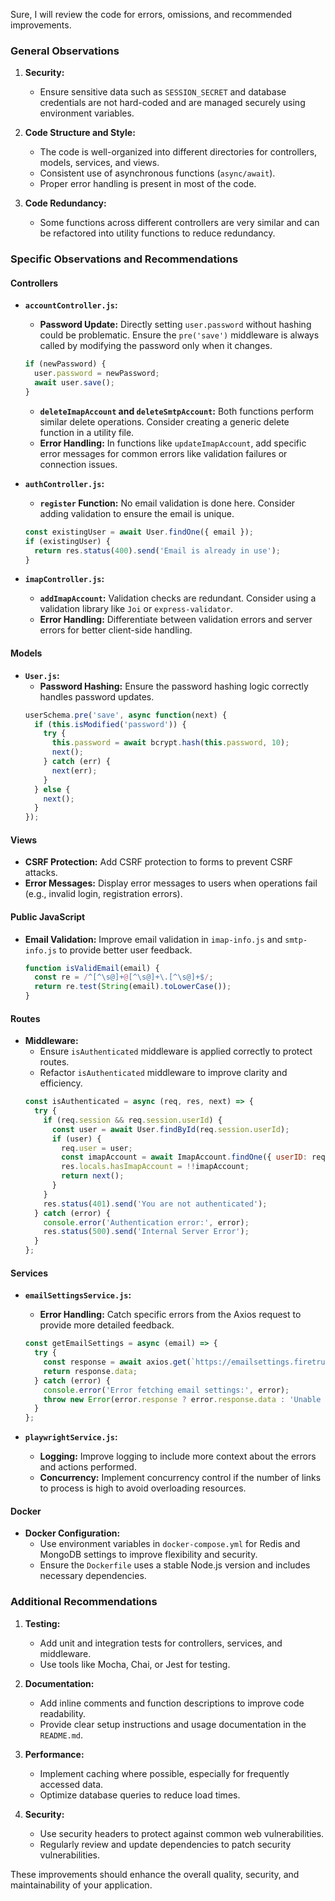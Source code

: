 Sure, I will review the code for errors, omissions, and recommended improvements.

### General Observations
1. **Security:**
   - Ensure sensitive data such as `SESSION_SECRET` and database credentials are not hard-coded and are managed securely using environment variables.

2. **Code Structure and Style:**
   - The code is well-organized into different directories for controllers, models, services, and views.
   - Consistent use of asynchronous functions (`async/await`).
   - Proper error handling is present in most of the code.

3. **Code Redundancy:**
   - Some functions across different controllers are very similar and can be refactored into utility functions to reduce redundancy.

### Specific Observations and Recommendations

#### Controllers
- **`accountController.js`:**
  - **Password Update:** Directly setting `user.password` without hashing could be problematic. Ensure the `pre('save')` middleware is always called by modifying the password only when it changes.
  ```javascript
  if (newPassword) {
    user.password = newPassword;
    await user.save();
  }
  ```
  - **`deleteImapAccount` and `deleteSmtpAccount`:** Both functions perform similar delete operations. Consider creating a generic delete function in a utility file.
  - **Error Handling:** In functions like `updateImapAccount`, add specific error messages for common errors like validation failures or connection issues.

- **`authController.js`:**
  - **`register` Function:** No email validation is done here. Consider adding validation to ensure the email is unique.
  ```javascript
  const existingUser = await User.findOne({ email });
  if (existingUser) {
    return res.status(400).send('Email is already in use');
  }
  ```

- **`imapController.js`:**
  - **`addImapAccount`:** Validation checks are redundant. Consider using a validation library like `Joi` or `express-validator`.
  - **Error Handling:** Differentiate between validation errors and server errors for better client-side handling.

#### Models
- **`User.js`:**
  - **Password Hashing:** Ensure the password hashing logic correctly handles password updates.
  ```javascript
  userSchema.pre('save', async function(next) {
    if (this.isModified('password')) {
      try {
        this.password = await bcrypt.hash(this.password, 10);
        next();
      } catch (err) {
        next(err);
      }
    } else {
      next();
    }
  });
  ```

#### Views
- **CSRF Protection:** Add CSRF protection to forms to prevent CSRF attacks.
- **Error Messages:** Display error messages to users when operations fail (e.g., invalid login, registration errors).

#### Public JavaScript
- **Email Validation:** Improve email validation in `imap-info.js` and `smtp-info.js` to provide better user feedback.
  ```javascript
  function isValidEmail(email) {
    const re = /^[^\s@]+@[^\s@]+\.[^\s@]+$/;
    return re.test(String(email).toLowerCase());
  }
  ```

#### Routes
- **Middleware:**
  - Ensure `isAuthenticated` middleware is applied correctly to protect routes.
  - Refactor `isAuthenticated` middleware to improve clarity and efficiency.
  ```javascript
  const isAuthenticated = async (req, res, next) => {
    try {
      if (req.session && req.session.userId) {
        const user = await User.findById(req.session.userId);
        if (user) {
          req.user = user;
          const imapAccount = await ImapAccount.findOne({ userID: req.session.userId });
          res.locals.hasImapAccount = !!imapAccount;
          return next();
        }
      }
      res.status(401).send('You are not authenticated');
    } catch (error) {
      console.error('Authentication error:', error);
      res.status(500).send('Internal Server Error');
    }
  };
  ```

#### Services
- **`emailSettingsService.js`:**
  - **Error Handling:** Catch specific errors from the Axios request to provide more detailed feedback.
  ```javascript
  const getEmailSettings = async (email) => {
    try {
      const response = await axios.get(`https://emailsettings.firetrust.com/settings?q=${email}`);
      return response.data;
    } catch (error) {
      console.error('Error fetching email settings:', error);
      throw new Error(error.response ? error.response.data : 'Unable to fetch email settings');
    }
  };
  ```

- **`playwrightService.js`:**
  - **Logging:** Improve logging to include more context about the errors and actions performed.
  - **Concurrency:** Implement concurrency control if the number of links to process is high to avoid overloading resources.

#### Docker
- **Docker Configuration:**
  - Use environment variables in `docker-compose.yml` for Redis and MongoDB settings to improve flexibility and security.
  - Ensure the `Dockerfile` uses a stable Node.js version and includes necessary dependencies.

### Additional Recommendations
1. **Testing:**
   - Add unit and integration tests for controllers, services, and middleware.
   - Use tools like Mocha, Chai, or Jest for testing.

2. **Documentation:**
   - Add inline comments and function descriptions to improve code readability.
   - Provide clear setup instructions and usage documentation in the `README.md`.

3. **Performance:**
   - Implement caching where possible, especially for frequently accessed data.
   - Optimize database queries to reduce load times.

4. **Security:**
   - Use security headers to protect against common web vulnerabilities.
   - Regularly review and update dependencies to patch security vulnerabilities.

These improvements should enhance the overall quality, security, and maintainability of your application.
